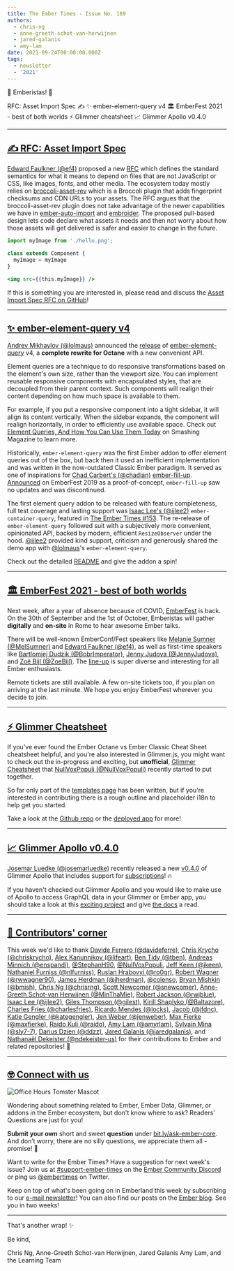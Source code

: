 ```yaml
---
title: The Ember Times - Issue No. 189
authors:
  - chris-ng
  - anne-greeth-schot-van-herwijnen
  - jared-galanis
  - amy-lam
date: 2021-09-24T00:00:00.000Z
tags:
  - newsletter
  - '2021'
---
```


👋 Emberistas! 🐹

RFC: Asset Import Spec ✍️
✨ ember-element-query v4
🏛️ EmberFest 2021 - best of both worlds
⚡️ Glimmer cheatsheet
📈 Glimmer Apollo v0.4.0

---

## [✍️ RFC: Asset Import Spec](https://github.com/emberjs/rfcs/pull/763)

[Edward Faulkner (@ef4)](https://github.com/ef4) proposed a new [RFC](https://github.com/emberjs/rfcs/pull/763) which defines the standard semantics for what it means to depend on files that are not JavaScript or CSS, like images, fonts, and other media. The ecosystem today mostly relies on [broccoli-asset-rev](https://github.com/ember-cli/broccoli-asset-rev) which is a Broccoli plugin that adds fingerprint checksums and CDN URLs to your assets. The RFC argues that the broccoli-asset-rev plugin does not take advantage of the newer capabilities we have in [ember-auto-import](https://github.com/ef4/ember-auto-import) and [embroider](https://github.com/embroider-build/embroider). The proposed pull-based design lets code declare what assets it needs and then not worry about how those assets will get delivered is safer and easier to change in the future.

```js
import myImage from './hello.png';

class extends Component {
  myImage = myImage
}
```

```hbs
<img src={{this.myImage}} />
```

If this is something you are interested in, please read and discuss the [Asset Import Spec RFC on GitHub](https://github.com/emberjs/rfcs/pull/763)!

---

## [✨ ember-element-query v4](https://github.com/lolmaus/ember-element-query/)

[Andrey Mikhaylov (@lolmaus)](https://github.com/lolmaus) announced the [release](https://twitter.com/lolmaus_en/status/1424083417591914499) of [ember-element-query](https://github.com/lolmaus/ember-element-query/) v4, a **complete rewrite for Octane** with a new convenient API.

Element queries are a technique to do responsive transformations based on the element's own size, rather than the viewport size. You can implement reusable responsive components with encapsulated styles, that are decoupled from their parent context. Such components will realign their content depending on how much space is available to them.

For example, if you put a responsive component into a tight sidebar, it will align its content vertically. When the sidebar expands, the component will realign horizontally, in order to efficiently use available space. Check out [Element Queries, And How You Can Use Them Today](https://www.smashingmagazine.com/2016/07/how-i-ended-up-with-element-queries-and-how-you-can-use-them-today/) on Smashing Magazine to learn more.

Historically, `ember-element-query` was the first Ember addon to offer element queries out of the box, but back then it used an inefficient implementation and was written in the now-outdated Classic Ember paradigm. It served as one of inspirations for [Chad Carbert's (@chadian)](https://github.com/chadian) [ember-fill-up](https://github.com/chadian/ember-fill-up). [Announced](https://www.youtube.com/watch?v=RIdjk9_RSBY) on EmberFest 2019 as a proof-of-concept, `ember-fill-up` saw no updates and was discontinued.

The first element query addon to be released with feature completeness, full test coverage and lasting support was [Isaac Lee's (@ijlee2)](https://github.com/ijlee2/) `ember-container-query`, featured in [The Ember Times #153](https://blog.emberjs.com/the-ember-times-issue-153/). The re-release of `ember-element-query` followed suit with a subjectively more convenient, opinionated API, backed by modern, efficient `ResizeObserver` under the hood. [@ijlee2](https://github.com/ijlee2/) provided kind support, criticism and generously shared the demo app with [@lolmaus](https://github.com/lolmaus)'s `ember-element-query`.

Check out the detailed [README](https://github.com/lolmaus/ember-element-query/) and give the addon a spin!

---

## [🏛️ EmberFest 2021 - best of both worlds](https://emberfest.eu)

Next week, after a year of absence because of COVID, [EmberFest](https://emberfest.eu) is back. On the 30th of September and the 1st of October, Emberistas will gather **digitally** and **on-site** in Rome to hear awesome Ember talks.

There will be well-known EmberConf/Fest speakers like [Melanie Sumner (@MelSumner)](https://github.com/MelSumner) and [Edward Faulkner (@ef4)](https://github.com/ef4), as well as first-time speakers like [Bartlomiej Dudzik (@BobrImperator)](https://github.com/BobrImperator), [Jenny Judova (@JennyJudova)](https://github.com/JennyJudova), and [Zoë Bijl (@ZoeBijl)](https://github.com/ZoeBijl). The [line-up](https://emberfest.eu/schedule/) is super diverse and interesting for all Ember enthusiasts.

Remote tickets are still available. A few on-site tickets too, if you plan on arriving at the last minute. We hope you enjoy EmberFest wherever you decide to join.

---

## [⚡️ Glimmer Cheatsheet](https://twitter.com/nullvoxpopuli/status/1439652161625985037)

If you've ever found the Ember Octane vs Ember Classic Cheat Sheet cheatsheet helpful, and you're also interested in Glimmer.js, you might want to check out the in-progress and exciting, but **unofficial**, [Glimmer Cheatsheet](https://cheatsheet.glimmer.nullvoxpopuli.com/docs) that [NullVoxPopuli (@NullVoxPopuli)](https://github.com/NullVoxPopuli) recently started to put together.

So far only part of the [templates page](https://cheatsheet.glimmer.nullvoxpopuli.com/docs/templates) has been written, but if you're interested in contributing there is a rough outline and placeholder i18n to help get you started.

Take a look at the [Github repo](https://github.com/nullvoxpopuli/ember-cheat-sheet) or the [deployed app](https://cheatsheet.glimmer.nullvoxpopuli.com/docs) for more!

---

## [📈 Glimmer Apollo v0.4.0](https://twitter.com/josemarluedke/status/1441532888072142859)

[Josemar Luedke (@josemarluedke)](https://github.com/josemarluedke) recently released a new [v0.4.0](https://github.com/josemarluedke/glimmer-apollo/releases/tag/v0.4.0) of Glimmer Apollo that includes support for [subscriptions](https://glimmer-apollo.com/docs/fetching/subscriptions/)! 🔥

If you haven't checked out Glimmer Apollo and you would like to make use of Apollo to access GraphQL data in your Glimmer or Ember app, you should take a look at this [exciting project](https://github.com/josemarluedke/glimmer-apollo) and give [the docs](https://glimmer-apollo.com/docs) a read.

---

## [👏 Contributors' corner](https://guides.emberjs.com/release/contributing/repositories/)

<p>This week we'd like to thank <a href="https://github.com/davideferre" rel="noopener noreferrer" target="_blank">Davide Ferrero (@davideferre)</a>, <a href="https://github.com/chriskrycho" rel="noopener noreferrer" target="_blank">Chris Krycho (@chriskrycho)</a>, <a href="https://github.com/lifeart" rel="noopener noreferrer" target="_blank">Alex Kanunnikov (@lifeart)</a>, <a href="https://github.com/tben" rel="noopener noreferrer" target="_blank">Ben Tidy (@tben)</a>, <a href="https://github.com/enspandi" rel="noopener noreferrer" target="_blank">Andreas Minnich (@enspandi)</a>, <a href="https://github.com/StephanH90" rel="noopener noreferrer" target="_blank">@StephanH90</a>, <a href="https://github.com/NullVoxPopuli" rel="noopener noreferrer" target="_blank">@NullVoxPopuli</a>, <a href="https://github.com/jkeen" rel="noopener noreferrer" target="_blank">Jeff Keen (@jkeen)</a>, <a href="https://github.com/nlfurniss" rel="noopener noreferrer" target="_blank">Nathaniel Furniss (@nlfurniss)</a>, <a href="https://github.com/ro0gr" rel="noopener noreferrer" target="_blank">Ruslan Hrabovyi (@ro0gr)</a>, <a href="https://github.com/rwwagner90" rel="noopener noreferrer" target="_blank">Robert Wagner (@rwwagner90)</a>, <a href="https://github.com/jherdman" rel="noopener noreferrer" target="_blank">James Herdman (@jherdman)</a>, <a href="https://github.com/colenso" rel="noopener noreferrer" target="_blank">@colenso</a>, <a href="https://github.com/bmish" rel="noopener noreferrer" target="_blank">Bryan Mishkin (@bmish)</a>, <a href="https://github.com/chrisrng" rel="noopener noreferrer" target="_blank">Chris Ng (@chrisrng)</a>, <a href="https://github.com/snewcomer" rel="noopener noreferrer" target="_blank">Scott Newcomer (@snewcomer)</a>, <a href="https://github.com/MinThaMie" rel="noopener noreferrer" target="_blank">Anne-Greeth Schot-van Herwijnen (@MinThaMie)</a>, <a href="https://github.com/rwjblue" rel="noopener noreferrer" target="_blank">Robert Jackson (@rwjblue)</a>, <a href="https://github.com/ijlee2" rel="noopener noreferrer" target="_blank">Isaac Lee (@ijlee2)</a>, <a href="https://github.com/gilest" rel="noopener noreferrer" target="_blank">Giles Thompson (@gilest)</a>, <a href="https://github.com/Baltazore" rel="noopener noreferrer" target="_blank">Kirill Shaplyko (@Baltazore)</a>, <a href="https://github.com/charlesfries" rel="noopener noreferrer" target="_blank">Charles Fries (@charlesfries)</a>, <a href="https://github.com/locks" rel="noopener noreferrer" target="_blank">Ricardo Mendes (@locks)</a>, <a href="https://github.com/jfdnc" rel="noopener noreferrer" target="_blank">Jacob (@jfdnc)</a>, <a href="https://github.com/kategengler" rel="noopener noreferrer" target="_blank">Katie Gengler (@kategengler)</a>, <a href="https://github.com/jenweber" rel="noopener noreferrer" target="_blank">Jen Weber (@jenweber)</a>, <a href="https://github.com/maxfierke" rel="noopener noreferrer" target="_blank">Max Fierke (@maxfierke)</a>, <a href="https://github.com/raido" rel="noopener noreferrer" target="_blank">Raido Kuli (@raido)</a>, <a href="https://github.com/amyrlam" rel="noopener noreferrer" target="_blank">Amy Lam (@amyrlam)</a>, <a href="https://github.com/sly7-7" rel="noopener noreferrer" target="_blank">Sylvain Mina (@sly7-7)</a>, <a href="https://github.com/ddzz" rel="noopener noreferrer" target="_blank">Darius Dzien (@ddzz)</a>, <a href="https://github.com/jaredgalanis" rel="noopener noreferrer" target="_blank">Jared Galanis (@jaredgalanis)</a>, and <a href="https://github.com/ndekeister-us" rel="noopener noreferrer" target="_blank">Nathanaël Dekeister (@ndekeister-us)</a> for their contributions to Ember and related repositories! 💖</p>

---

## [🤓 Connect with us](https://docs.google.com/forms/d/e/1FAIpQLScqu7Lw_9cIkRtAiXKitgkAo4xX_pV1pdCfMJgIr6Py1V-9Og/viewform)

<div class="blog-row">
  <img class="float-right small transparent padded" alt="Office Hours Tomster Mascot" title="Readers' Questions" src="/images/tomsters/officehours.png" />

  <p>Wondering about something related to Ember, Ember Data, Glimmer, or addons in the Ember ecosystem, but don't know where to ask? Readers’ Questions are just for you!</p>

  <p><strong>Submit your own</strong> short and sweet <strong>question</strong> under <a href="https://bit.ly/ask-ember-core" target="rq">bit.ly/ask-ember-core</a>. And don’t worry, there are no silly questions, we appreciate them all - promise! 🤞</p>

  <p>Want to write for the Ember Times? Have a suggestion for next week's issue? Join us at <a href="https://discordapp.com/channels/480462759797063690/485450546887786506">#support-ember-times</a> on the <a href="https://discord.gg/emberjs">Ember Community Discord</a> or ping us <a href="https://twitter.com/embertimes">@embertimes</a> on Twitter.</p>

  <p>Keep on top of what's been going on in Emberland this week by subscribing to our <a href="https://embertimes.substack.com/">e-mail newsletter</a>! You can also find our posts on the <a href="https://blog.emberjs.com/tag/newsletter">Ember blog</a>. See you in two weeks!</p>
</div>

---

That's another wrap! ✨

Be kind,

Chris Ng, Anne-Greeth Schot-van Herwijnen, Jared Galanis Amy Lam, and the Learning Team
